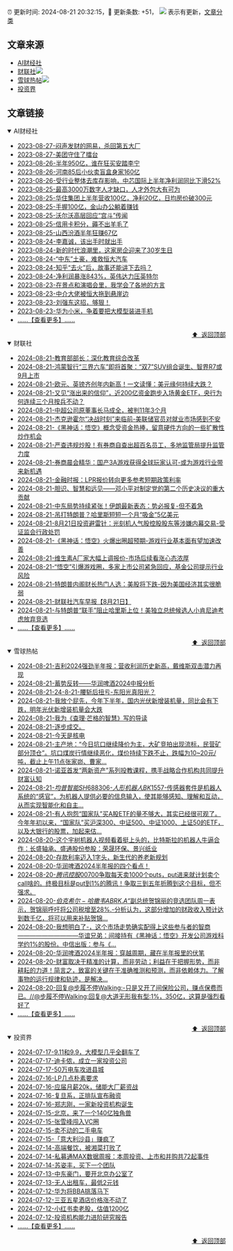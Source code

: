 ##

:alarm_clock: 更新时间: 2024-08-21 20:32:15，:rocket: 更新条数: +51， ![](/assets/dot.png) 表示有更新，[文章分类](/TAGS.md)

## 文章来源

- [AI财经社](#ai财经社)  
- [财联社](#财联社)![](/assets/dot.png)   
- [雪球热帖](#雪球热帖)![](/assets/dot.png)   
- [投资界](#投资界)  

## 文章链接

<details open>
<summary id="ai财经社">
 AI财经社
</summary>


- [2023-08-27-闷声发财的网易，杀回第五大厂](https://www.aicaijing.com.cn/article/18610)  
- [2023-08-27-美团守住了擂台](https://www.aicaijing.com.cn/article/18611)  
- [2023-08-26-半年950亿，谁在狂买安踏李宁](https://www.aicaijing.com.cn/article/18607)  
- [2023-08-26-河南85后小伙卖盲盒身家160亿](https://www.aicaijing.com.cn/article/18608)  
- [2023-08-26-受行业整体去库存影响，中芯国际上半年净利润同比下滑52%](https://www.aicaijing.com.cn/article/18609)  
- [2023-08-25-最高3000万数字人才缺口，人才外包大有可为](https://www.aicaijing.com.cn/article/18601)  
- [2023-08-25-华住集团上半年营收100亿，净利20亿，日均房价破300元](https://www.aicaijing.com.cn/article/18602)  
- [2023-08-25-手握100亿，金山办公躺着赚钱](https://www.aicaijing.com.cn/article/18603)  
- [2023-08-25-沃尔沃高层回应“宫斗”传闻](https://www.aicaijing.com.cn/article/18604)  
- [2023-08-25-信用卡积分，薅不出羊毛了](https://www.aicaijing.com.cn/article/18605)  
- [2023-08-25-山西汾酒半年狂赚67亿](https://www.aicaijing.com.cn/article/18606)  
- [2023-08-24-李嘉诚，该出手时就出手](https://www.aicaijing.com.cn/article/18596)  
- [2023-08-24-新的时代浪潮里，这家房企迎来了30岁生日](https://www.aicaijing.com.cn/article/18597)  
- [2023-08-24-“中东”土豪，难救恒大汽车](https://www.aicaijing.com.cn/article/18598)  
- [2023-08-24-知乎“去火”后，故事还能讲下去吗？](https://www.aicaijing.com.cn/article/18599)  
- [2023-08-24-净利润暴涨843%，英伟达力压英特尔](https://www.aicaijing.com.cn/article/18600)  
- [2023-08-23-在景点和演唱会里，我学会了各地的方言](https://www.aicaijing.com.cn/article/18591)  
- [2023-08-23-中介大佬被恒大拖到悬崖边](https://www.aicaijing.com.cn/article/18592)  
- [2023-08-23-刘强东这招，够狠！](https://www.aicaijing.com.cn/article/18593)  
- [2023-08-23-华为小米，争着要把大模型装进手机](https://www.aicaijing.com.cn/article/18594)  
- [......【查看更多】......](/details/AI财经社.md)

<div align="right"><a href="#文章来源">⬆ &nbsp;返回顶部</a></div>
</details>

<details open>
<summary id="财联社">
 财联社
</summary>


- [2024-08-21-教育部部长：深化教育综合改革](https://www.cls.cn/detail/1770754)  
- [2024-08-21-鸿蒙智行“三界六车”即将首聚：“双7”SUV组合诞生、智界R7或9月上市](https://www.cls.cn/detail/1770755)  
- [2024-08-21-欧元、英镑齐创年内新高！一文读懂：美元缘何持续大跌？](https://www.cls.cn/detail/1770752)  
- [2024-08-21-又见“涨出来的信仰”，近200亿资金跑步入场黄金ETF，央行为何连续三个月按兵不动？](https://www.cls.cn/detail/1770656)  
- [2024-08-21-中超公司原董事长马成全，被判11年3个月](https://www.cls.cn/detail/1770628)  
- [2024-08-21-杰克逊霍尔“决战时刻”来临前-美联储官员对就业市场感到不安](https://www.cls.cn/detail/1770619)  
- [2024-08-21-《黑神话：悟空》概念受资金热捧，留意硬件方向的一些扩散性炒作机会](https://www.cls.cn/detail/1770611)  
- [2024-08-21-严查违规炒股！有券商自查出超百名员工，多地监管局提升监管力度](https://www.cls.cn/detail/1770605)  
- [2024-08-21-券商晨会精华：国产3A游戏获得全球玩家认可-或为游戏行业带来新机遇](https://www.cls.cn/detail/1770552)  
- [2024-08-21-金融时报：LPR报价转向更多参考短期政策利率](https://www.cls.cn/detail/1770549)  
- [2024-08-21-胆识、智慧和远见——邓小平对制定党的第二个历史决议的重大贡献](https://www.cls.cn/detail/1770505)  
- [2024-08-21-中东局势持续紧张！伊朗最新表态：势必报复-但不着急](https://www.cls.cn/detail/1770547)  
- [2024-08-21-吊打特朗普？哈里斯短短一个月“吸金”5亿美元](https://www.cls.cn/detail/1770550)  
- [2024-08-21-8月21日投资避雷针：光刻机人气股控股股东等涉嫌内幕交易-受证监会行政处罚](https://www.cls.cn/detail/1770541)  
- [2024-08-21-《黑神话：悟空》火爆出圈超预期-游戏行业基本面有望加速改善](https://www.cls.cn/detail/1770504)  
- [2024-08-21-维生素A厂家大幅上调报价-市场后续看涨心态浓厚](https://www.cls.cn/detail/1770495)  
- [2024-08-21-“悟空”引爆游戏圈，多家上市公司紧急回应，基金公司提示行业风险](https://www.cls.cn/detail/1770560)  
- [2024-08-21-特朗普内阁财长热门人选：美股将下跌-因为美国经济其实很脆弱](https://www.cls.cn/detail/1770556)  
- [2024-08-21-财联社汽车早报【8月21日】](https://www.cls.cn/detail/1770581)  
- [2024-08-21-与特朗普“联手”阻止哈里斯上位！美独立总统候选人小肯尼迪考虑放弃竞选](https://www.cls.cn/detail/1770638)  
- [......【查看更多】......](/details/财联社.md)

<div align="right"><a href="#文章来源">⬆ &nbsp;返回顶部</a></div>
</details>

<details open>
<summary id="雪球热帖">
 雪球热帖
</summary>


- [2024-08-21-吉利2024强劲半年报：营收利润历史新高，戴维斯双击潜力再现](https://xueqiu.com/4660283758/301848623)  
- [2024-08-21-蓄势反转——华润啤酒2024中报分析](https://xueqiu.com/6056806984/301826055)  
- [2024-08-21-24-8-21-腰斩后扭亏-东阳光真阳光？](https://xueqiu.com/8772786299/301816290)  
- [2024-08-21-我放个屁先，今年下半年，国内光伏新增装机量，同比会有下跌，明年光伏新增装机量会大跌](https://xueqiu.com/8790885129/301810180)  
- [2024-08-21-我为《查理·芒格的智慧》写的导读](https://xueqiu.com/9598793634/301760894)  
- [2024-08-21-逐步成交。](https://xueqiu.com/2241249492/301768963)  
- [2024-08-21-今天是核电](https://xueqiu.com/2241249492/301751490)  
- [2024-08-21-主产地：“今日坑口继续降价为主，大矿竞拍出现流标，民营矿部分顶仓”。坑口煤炭行情继续恶化，煤价持续下跌不止，跌幅为10~20元/吨，截止上午11点张家峁、曹家...](https://xueqiu.com/2241249492/301777679)  
- [2024-08-21-诺亚首发“两新资产”系列投教课程，携手战略合作机构共同提升财富认知](https://xueqiu.com/6988188318/301790355)  
- [2024-08-21-$均普智能SH688306$-$人形机器人BK1557$-传感器套件是机器人系统的“感官”，为机器人提供必要的信息输入，使其能够感知、理解和互动，从而实现智能化和自主...](https://xueqiu.com/8422393874/301755210)  
- [2024-08-21-有人抱怨“国家队”买A股ETF的量不够大，其实已经很可观了。今年年初以来，“国家队”买沪深300、中证500、中证1000、上证50的ETF，以及大银行的股票，加起来估...](https://xueqiu.com/5519392453/301781898)  
- [2024-08-20-这个宇树机器人视频看着挺上头的，比特斯拉的机器人牛逼合作：长盛轴承、盛通股份参股：荣晟环保、景兴纸业](https://xueqiu.com/3170926205/301613336)  
- [2024-08-20-存款利率迈入1字头，新生代的养老新规划](https://xueqiu.com/8554637108/301650487)  
- [2024-08-20-华润啤酒2024半年报的四个看点！](https://xueqiu.com/2496980475/301678851)  
- [2024-08-20-$腾讯控股00700$争取每天卖1000个puts，put进来就计划卖个call啥的。终极目标是put到1%的腾讯！争取三到五年折腾到这个目标，但不强求。](https://xueqiu.com/1247347556/301604944)  
- [2024-08-20-$伯克希尔-哈撒韦ABRK.A$“副总统贺锦丽的竞选团队周一表示，贺锦丽呼吁将公司税增至28%.-分析认为，这部分增加的财政收入预计达到数千亿，将可以用来补贴贺锦...](https://xueqiu.com/1247347556/301587930)  
- [2024-08-20-我想明白了-，这个市场走势确实配得上这些参与者的智商——————————华谊兄弟：间接持有《黑神话：悟空》开发公司游戏科学约1%的股份。中信出版：参与《...](https://xueqiu.com/2847763783/301639310)  
- [2024-08-20-华润啤酒2024半年报：穿越周期，藏在半年报里的伏笔](https://xueqiu.com/9210717241/301685778)  
- [2024-08-20-财富取决于精准的计算，而非劳动；利益在于把握形势，而非耕耘的力道！简言之，致富的关键在于准确推测和预测，而非依赖体力。了解事物的运行规律和轨迹，是解决...](https://xueqiu.com/6451611049/301634490)  
- [2024-08-20-回复@步履不停Walking:-只是又开了间保险公司，赚点保费而已。//@步履不停Walking:回复@大道无形我有型:1%，350亿，这算是强烈看好了](https://xueqiu.com/1247347556/301608606)  
- [......【查看更多】......](/details/雪球热帖.md)

<div align="right"><a href="#文章来源">⬆ &nbsp;返回顶部</a></div>
</details>

<details open>
<summary id="投资界">
 投资界
</summary>


- [2024-07-17-9.11和9.9，大模型几乎全翻车了](https://posts.careerengine.us/p/6697778c44726b29bffa3a09)  
- [2024-07-17-迪卡侬，成立一家投资公司](https://posts.careerengine.us/p/6697778c44726b29bffa3a01)  
- [2024-07-17-50万电车攻进县城](https://posts.careerengine.us/p/6697779c831e1d29eea44253)  
- [2024-07-16-LP几点朴素要求](https://posts.careerengine.us/p/669636a8720ed522248054dc)  
- [2024-07-16-应届月薪20k，储能大厂薪资战](https://posts.careerengine.us/p/669636a8720ed522248054d4)  
- [2024-07-16-复旦系，正排队宣布融资](https://posts.careerengine.us/p/66963699cb38e136a496986c)  
- [2024-07-16-郑志刚，一家新投资机构诞生](https://posts.careerengine.us/p/66963699cb38e136a4969874)  
- [2024-07-15-北京，来了一个140亿独角兽](https://posts.careerengine.us/p/6694db59a0c3ac562b61f9af)  
- [2024-07-15-张雪峰闯入VC圈](https://posts.careerengine.us/p/6694db59a0c3ac562b61f9b7)  
- [2024-07-15-卖不动的二手电车](https://posts.careerengine.us/p/6694db6836b2f1565d9b541a)  
- [2024-07-15-「意大利沙县」赚疯了](https://posts.careerengine.us/p/6694db6836b2f1565d9b5422)  
- [2024-07-14-高端餐饮，被湘菜打败了](https://posts.careerengine.us/p/6693862333c6e710d0bf9dc4)  
- [2024-07-14-私募通MAX数据周报：本周投资、上市和并购共72起事件](https://posts.careerengine.us/p/6693862333c6e710d0bf9dcc)  
- [2024-07-14-苏姿丰，买下一个团队](https://posts.careerengine.us/p/6693861481427510b2b9c123)  
- [2024-07-13-中东豪门，要开北京办公室了](https://posts.careerengine.us/p/66922794a876f80d113b51fe)  
- [2024-07-13-无人出租车，最低2元钱](https://posts.careerengine.us/p/669227b82202ae0dfac5d713)  
- [2024-07-12-华为将BBA挑落马下](https://posts.careerengine.us/p/6690a6c68082df14ead7eaac)  
- [2024-07-12-三亚五星酒店价格涨不动了](https://posts.careerengine.us/p/6690a6c68082df14ead7eaa4)  
- [2024-07-12-小红书卖老股，估值1200亿](https://posts.careerengine.us/p/6690a6b756b00014bcc00e8f)  
- [2024-07-12-投资机构能力进阶研究报告](https://posts.careerengine.us/p/6690a6b756b00014bcc00e87)  
- [......【查看更多】......](/details/投资界.md)

<div align="right"><a href="#文章来源">⬆ &nbsp;返回顶部</a></div>
</details>
